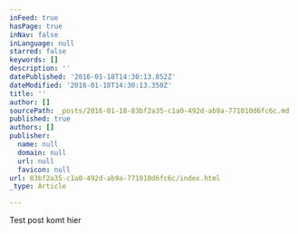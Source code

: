 ```yaml
---
inFeed: true
hasPage: true
inNav: false
inLanguage: null
starred: false
keywords: []
description: ''
datePublished: '2016-01-18T14:30:13.852Z'
dateModified: '2016-01-18T14:30:13.350Z'
title: ''
author: []
sourcePath: _posts/2016-01-18-83bf2a35-c1a0-492d-ab9a-771010d6fc6c.md
published: true
authors: []
publisher:
  name: null
  domain: null
  url: null
  favicon: null
url: 83bf2a35-c1a0-492d-ab9a-771010d6fc6c/index.html
_type: Article

---
```

Test post komt hier